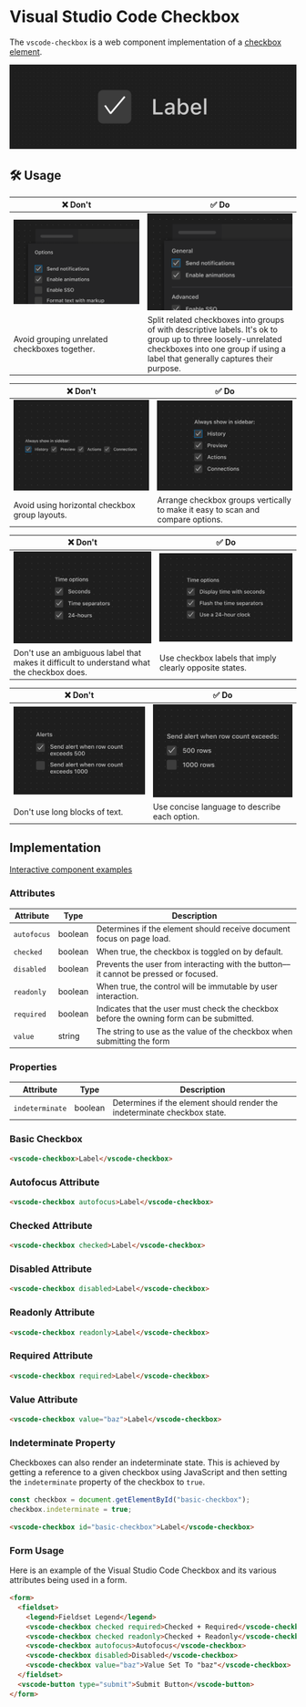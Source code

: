 # Visual Studio Code Checkbox

The `vscode-checkbox` is a web component implementation of a [checkbox element](https://developer.mozilla.org/en-US/docs/Web/HTML/Element/Input/checkbox).

![Checkbox hero](/docs/assets/images/checkbox-hero.png)

## 🛠️ Usage

| ❌ Don't                                                      | ✅ Do                                                                                                                                                                                             |
| ------------------------------------------------------------- | ------------------------------------------------------------------------------------------------------------------------------------------------------------------------------------------------- |
| ![Image placeholder](/docs/assets/images/checkbox-dont-1.png) | ![Image placeholder](/docs/assets/images/checkbox-do-1.png)                                                                                                                                       |
| Avoid grouping unrelated checkboxes together.                 | Split related checkboxes into groups of with descriptive labels. It's ok to group up to three loosely-unrelated checkboxes into one group if using a label that generally captures their purpose. |

| ❌ Don't                                                      | ✅ Do                                                                           |
| ------------------------------------------------------------- | ------------------------------------------------------------------------------- |
| ![Image placeholder](/docs/assets/images/checkbox-dont-2.png) | ![Image placeholder](/docs/assets/images/checkbox-do-2.png)                     |
| Avoid using horizontal checkbox group layouts.                | Arrange checkbox groups vertically to make it easy to scan and compare options. |

| ❌ Don't                                                                                   | ✅ Do                                                       |
| ------------------------------------------------------------------------------------------ | ----------------------------------------------------------- |
| ![Image placeholder](/docs/assets/images/checkbox-dont-3.png)                              | ![Image placeholder](/docs/assets/images/checkbox-do-3.png) |
| Don't use an ambiguous label that makes it difficult to understand what the checkbox does. | Use checkbox labels that imply clearly opposite states.     |

| ❌ Don't                                                      | ✅ Do                                                       |
| ------------------------------------------------------------- | ----------------------------------------------------------- |
| ![Image placeholder](/docs/assets/images/checkbox-dont-4.png) | ![Image placeholder](/docs/assets/images/checkbox-do-4.png) |
| Don't use long blocks of text.                                | Use concise language to describe each option.               |

## Implementation

[Interactive component examples](https://codesandbox.io/s/checkbox-sample-xu5llt?file=/index.html)

### Attributes

| Attribute   | Type    | Description                                                                              |
| ----------- | ------- | ---------------------------------------------------------------------------------------- |
| `autofocus` | boolean | Determines if the element should receive document focus on page load.                    |
| `checked`   | boolean | When true, the checkbox is toggled on by default.                                        |
| `disabled`  | boolean | Prevents the user from interacting with the button––it cannot be pressed or focused.     |
| `readonly`  | boolean | When true, the control will be immutable by user interaction.                            |
| `required`  | boolean | Indicates that the user must check the checkbox before the owning form can be submitted. |
| `value`     | string  | The string to use as the value of the checkbox when submitting the form                  |

### Properties

| Attribute       | Type    | Description                                                               |
| --------------- | ------- | ------------------------------------------------------------------------- |
| `indeterminate` | boolean | Determines if the element should render the indeterminate checkbox state. |

### Basic Checkbox

```html
<vscode-checkbox>Label</vscode-checkbox>
```

### Autofocus Attribute

```html
<vscode-checkbox autofocus>Label</vscode-checkbox>
```

### Checked Attribute

```html
<vscode-checkbox checked>Label</vscode-checkbox>
```

### Disabled Attribute

```html
<vscode-checkbox disabled>Label</vscode-checkbox>
```

### Readonly Attribute

```html
<vscode-checkbox readonly>Label</vscode-checkbox>
```

### Required Attribute

```html
<vscode-checkbox required>Label</vscode-checkbox>
```

### Value Attribute

```html
<vscode-checkbox value="baz">Label</vscode-checkbox>
```

### Indeterminate Property

Checkboxes can also render an indeterminate state. This is achieved by getting a reference to a given checkbox using JavaScript and then setting the `indeterminate` property of the checkbox to `true`.

```javascript
const checkbox = document.getElementById("basic-checkbox");
checkbox.indeterminate = true;
```

```html
<vscode-checkbox id="basic-checkbox">Label</vscode-checkbox>
```

### Form Usage

Here is an example of the Visual Studio Code Checkbox and its various attributes being used in a form.

```html
<form>
  <fieldset>
    <legend>Fieldset Legend</legend>
    <vscode-checkbox checked required>Checked + Required</vscode-checkbox>
    <vscode-checkbox checked readonly>Checked + Readonly</vscode-checkbox>
    <vscode-checkbox autofocus>Autofocus</vscode-checkbox>
    <vscode-checkbox disabled>Disabled</vscode-checkbox>
    <vscode-checkbox value="baz">Value Set To "baz"</vscode-checkbox>
  </fieldset>
  <vscode-button type="submit">Submit Button</vscode-button>
</form>
```
